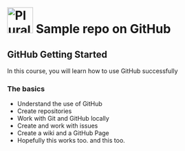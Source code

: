 # <a href='http://pluralsight.com'><img src='https://gillcleerenpluralsight.blob.core.windows.net/files/pluralsight.png' height='60' alt='Pluralsight Logo' /></a> Sample repo on GitHub

## GitHub Getting Started
In this course, you will learn how to use GitHub successfully

### The basics
- Understand the use of GitHub
- Create repositories
- Work with Git and GitHub locally
- Create and work with issues
- Create a wiki and a GitHub Page
- Hopefully this works too.
and this too.
